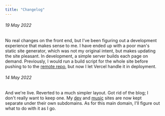 ```yaml
---
title: "Changelog"
---
```


###### 19 May 2022

No real changes on the front end, but I've been figuring out a development experience that makes sense to me. I have ended up with a poor man's static site generator, which was not my original intent, but makes updating the site pleasant. In development, a simple server builds each page on demand. Previously, I would run a build script for the whole site before pushing to to the [remote repo](https://github.com/joshuacerdenia/cerdenia.com), but now I let Vercel handle it in deployment.

###### 14 May 2022

And we're live. Reverted to a much simpler layout. Got rid of the blog; I don't really want to keep one. My [dev](https://dev.cerdenia.com) and [music](https://music.cerdenia.comn) sites are now kept separate under their own subdomains. As for this main domain, I'll figure out what to do with it as I go.